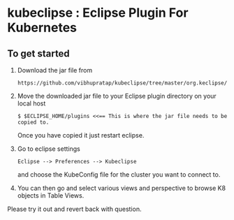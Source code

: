# kubeclipse : Eclipse Plugin For Kubernetes


## To get started
1. Download the jar file from 
   ```
   https://github.com/vibhupratap/kubeclipse/tree/master/org.keclipse/keclipse/plugins
   ```

2. Move the downloaded jar file to your Eclipse plugin directory on your local host 
   ```
   $ $ECLIPSE_HOME/plugins <<== This is where the jar file needs to be copied to.
   ```
   Once you have copied it just restart eclipse.

3. Go to eclipse settings 
   ```
   Eclipse --> Preferences --> Kubeclipse
   ```
   and choose the KubeConfig file for the cluster you want to connect to.
4. You can then go and select various views and perspective to browse K8 objects 
   in Table Views.
   

Please try it out and revert back with question.

